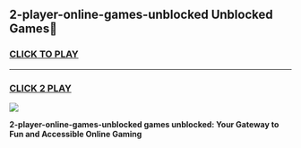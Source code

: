 
## 2-player-online-games-unblocked Unblocked Games👋
<h3>
<a href="https://news.freeplayer.one?title=2-player-online-games-unblocked&ref=16F">CLICK TO PLAY</a></h3>
<hr>

<h3>
<a href="https://news.freeplayer.one?title=2-player-online-games-unblocked&ref=16F">CLICK 2 PLAY</a>
  
</h3>

<a href="https://news.freeplayer.one?title=2-player-online-games-unblocked&ref=16F/"><img src="https://clearcache.store/games.png"></a>


**2-player-online-games-unblocked games unblocked: Your Gateway to Fun and Accessible Online Gaming**
